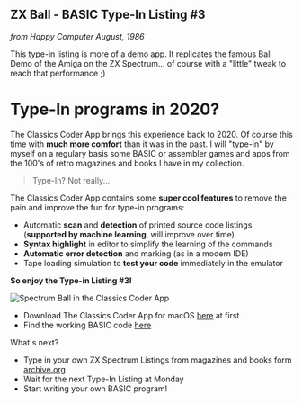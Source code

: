 ## ZX Ball - BASIC Type-In Listing #3

*from Happy Computer August, 1986*

This type-in listing is more of a demo app. It replicates the famous Ball Demo
of the Amiga on the ZX Spectrum... of course with a "little" tweak to reach that performance ;)


# Type-In programs in 2020?
 
The Classics Coder App brings this experience back to 2020. Of course this time with **much more comfort** than it was in the past.
I will "type-in" by myself on a regulary basis some BASIC or assembler games and apps from the 100's of retro magazines and books I have in my collection.
 
> Type-In? Not really...
 
The Classics Coder App contains some **super cool features** to remove the pain and improve the fun for type-in programs:
 
- Automatic **scan** and **detection** of printed source code listings (**supported by machine learning**, will improve over time)
- **Syntax highlight** in editor to simplify the learning of the commands
- **Automatic error detection** and marking (as in a modern IDE)
- Tape loading simulation to **test your code** immediately in the emulator
 
**So enjoy the Type-in Listing #3!**

![Spectrum Ball in the Classics Coder App](/assets/images/spectrum-ball.png)

- Download The Classics Coder App for macOS [here](http://www.classicscoder.com/downloads/classics-coder-1.0.1.zip) at first 
- Find the working BASIC code [here](https://github.com/rogerboesch/classicscoder/blob/master/zxspectrum/basic-listings/SPECTRUM-BALL.BAS)


What's next?

- Type in your own ZX Spectrum Listings from magazines and books form [archive.org](https://archive.org/search.php?query=zx%20spectrum&and[]=mediatype%3A%22texts%22&and[]=languageSorter%3A%22English%22)
- Wait for the next Type-In Listing at Monday
- Start writing your own BASIC program!
